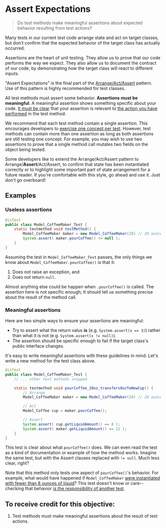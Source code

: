 # Assert Expectations

> Do test methods make meaningful assertions about expected behavior resulting from test actions?

Many tests in our current test code arrange state and act on target classes, but don't confirm that the expected behavior of the target class has actually occurred.

Assertions are the heart of unit testing. They allow us to prove that our code performs the way we expect. They also allow us to document the contract of our code, by demonstrating how the target class will react to different inputs.

"Assert Expectations" is the final part of the [Arrange/Act/Assert](https://github.com/testdouble/contributing-tests/wiki/Arrange-Act-Assert) pattern. Use of this pattern is highly recommended for test classes.

All test methods must assert some behavior. **Assertions must be meaningful**. A meaningful assertion shows something specific about your code. [It must be clear](./1-document.md) that your assertion is relevant to [the action you have performed](./3-act.md) in the test method.

We recommend that each test method contain a single assertion. This encourages developers to [exercise one concept per test](./9-one-concept.md). However, test methods can contain more than one assertion as long as both assertions are still testing one concept. For example, you may wish to use two assertions to prove that a single method call mutates two fields on the object being tested.

Some developers like to extend the Arrange/Act/Assert pattern to Arrange/**Assert**/Act/Assert, to confirm that state has been instantiated correctly or to highlight some important part of state arrangement for a future reader. If you're comfortable with this style, go ahead and use it. Just don't go overboard!


## Examples


### Useless assertions

``` java
@isTest
public class Model_CoffeeMaker_Test {
    static testmethod void testMethod() {
        Model_CoffeeMaker maker = new Model_CoffeeMaker(20) // 20 ounce capacity
        System.assert( maker.pourCoffee() <> null );
    }
}
```

Assuming the test in `Model_CoffeeMaker_Test` passes, the only things we know about `Model_CoffeeMaker.pourCoffee()` is that it:

1. Does not raise an exception, and
2. Does not return `null`.

Almost anything else could be happen when `.pourCoffee()` is called. The assertion here is not specific enough; It should tell us something precise about the result of the method call.


### Meaningful assertions

Here are two simple ways to ensure your assertions are meaningful:

- Try to assert what the return valus **is** (e.g. `System.assert(x == 3)`) rather than what it is not (e.g. `System.assert(x != null)`).
- The assertion should be specific enough to fail if the target class's public interface changes.

It's easy to write meaningful assertions with these guidelines in mind. Let's write a new method for the test class above.

``` java
@isTest
public class Model_CoffeeMaker_Test {
    // ... other test methods snipped

    static testmethod void pourCoffee_20oz_transfers8ozToNewCup() {
        // Arrange
        Model_CoffeeMaker maker = new Model_CoffeeMaker(20) // 20 ounce capacity

        // Act
        Model_Coffee cup = maker.pourCoffee();

        // Assert
        System.assert( cup.getLiquidAmount() == 8 );
        System.assert( maker.getLiquidAmount() == 12 );
    }
}
```

This test is clear about what `pourCoffee()` does. We can even read the test as a kind of documentation or example of how the method works. Imagine the same test, but with the Assert clauses replaced with `!= null`. Much less clear, right?

Note that this method only tests one aspect of `pourCoffee()`'s behavior. For example, what would have happened if `Model_CoffeeMaker` [were instantiated with fewer than 8 ounces of liquid](./6-valid-invalid.md)? This test doesn't know or care--checking that behavior [is the responsibility of another test](./9-one-concept.md).

## To receive credit for this objective: 

1. Test methods must make meaningful assertions about the result of test actions.